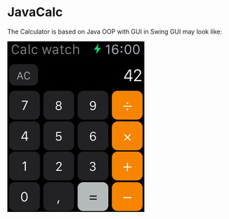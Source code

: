 # JavaCalc
The Calculator is based on Java OOP with GUI in Swing
GUI may look like:  
  
![Image alt](https://github.com/snfnmeister/JavaCalc/raw/master/resources/Calc-Watch-1.jpg)
